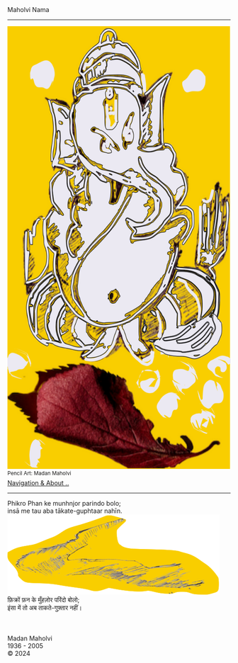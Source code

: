 <div class="cover-huge">Maholvi Nama</div>

----

<div class="centered">
    <img src="./ganesa.svg" alt="Shwet Ganesa" class="responsive"
    width = "1400"
    height = "1000" />
    
</div>
<div class="cover-small"><sup>Pencil Art: Madan Maholvi</sup></div>
<div class="cover-small">
  <div class="centered">
      <a href="./how.md">Navigation & About .. </a>
  </div>
</div>

<div class="cover-medium">
  <div class="centered">

</div>
</div>

---


<div class="cover-medium">
  <div class="centered">
  Phikro Phan ke munhnjor parindo bolo; <br>
  insā me tau aba tākate-guphtaar nahīn.<br>
  </div>
</div>
<div class="centered">
    <img src="./rtmTitle.png" alt="ganesay namh" class="responsive">
</div>

<div class="cover-medium">
  <div class="centered">
  फ़िक्रों फ़न के मुँहज़ोर परिंदो बोलो; <br>
  इंसा में तो अब ताकते-गुफ़्तार नहीं। <br>
  <br> 
  <br> 
  </div>
</div>
  <br>
<div class="cover-huge">Madan Maholvi</div>
<div class="cover-small">1936 - 2005</div>
<div class="cover-small">&copy; 2024</div>
